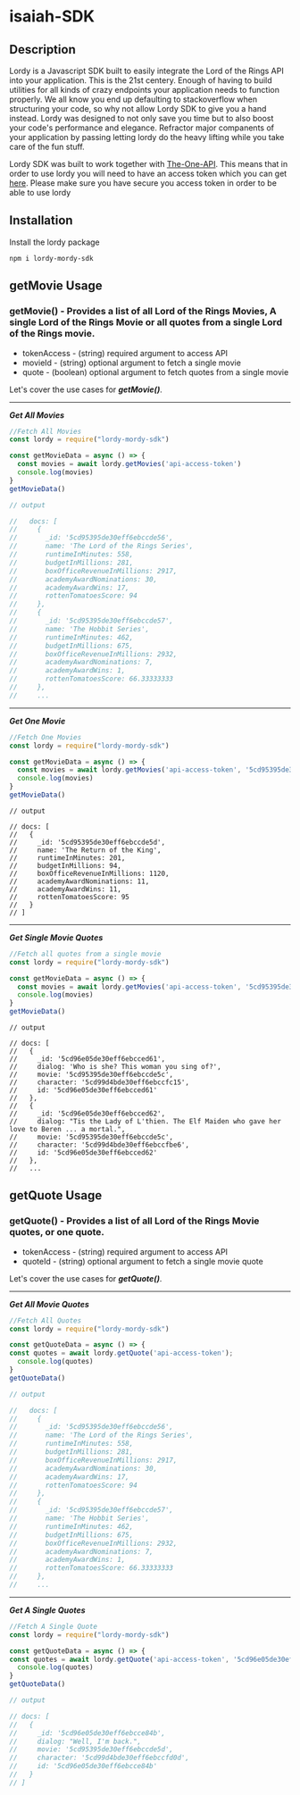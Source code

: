 # isaiah-SDK

## Description
Lordy is a Javascript SDK built to easily integrate the Lord of the Rings API into your application. This is the 21st centery. Enough of having to build utilities for all kinds of crazy endpoints your application needs to function properly. We all know you end up defaulting to stackoverflow when structuring your code, so why not allow Lordy SDK to give you a hand instead. Lordy was designed to not only save you time but to also boost your code's performance and elegance. Refractor major companents of your application by passing letting lordy do the heavy lifting while you take care of the fun stuff.

Lordy SDK was built to work together with [The-One-API](https://the-one-api.dev/). This means that in order to use lordy you will need to have an access token which you can get [here](https://the-one-api.dev/sign-up). Please make sure you have secure you access token in order to be able to use lordy

## Installation

Install the lordy package 
```
npm i lordy-mordy-sdk
```

## getMovie Usage

### getMovie() - Provides a list of all Lord of the Rings Movies, A single Lord of the Rings Movie or all quotes from a single Lord of the Rings movie.
- tokenAccess - (string) required argument to access API
- movieId - (string) optional argument to fetch a single movie
- quote - (boolean) optional argument to fetch quotes from a single movie

Let's cover the use cases for ***getMovie()***. 

--------------------------------

***Get All Movies***
```javascript
//Fetch All Movies
const lordy = require("lordy-mordy-sdk")

const getMovieData = async () => {
  const movies = await lordy.getMovies('api-access-token')
  console.log(movies) 
}
getMovieData()
```
```javascript
// output

//   docs: [
//     {
//       _id: '5cd95395de30eff6ebccde56',
//       name: 'The Lord of the Rings Series',
//       runtimeInMinutes: 558,
//       budgetInMillions: 281,
//       boxOfficeRevenueInMillions: 2917,
//       academyAwardNominations: 30,
//       academyAwardWins: 17,
//       rottenTomatoesScore: 94
//     },
//     {
//       _id: '5cd95395de30eff6ebccde57',
//       name: 'The Hobbit Series',
//       runtimeInMinutes: 462,
//       budgetInMillions: 675,
//       boxOfficeRevenueInMillions: 2932,
//       academyAwardNominations: 7,
//       academyAwardWins: 1,
//       rottenTomatoesScore: 66.33333333
//     },
//     ...

```
--------------------------------

***Get One Movie***
```javascript
//Fetch One Movies
const lordy = require("lordy-mordy-sdk")

const getMovieData = async () => {
  const movies = await lordy.getMovies('api-access-token', '5cd95395de30eff6ebccde5d')
  console.log(movies) 
}
getMovieData()
```
```
// output
  
// docs: [
//   {
//     _id: '5cd95395de30eff6ebccde5d',
//     name: 'The Return of the King',
//     runtimeInMinutes: 201,
//     budgetInMillions: 94,
//     boxOfficeRevenueInMillions: 1120,
//     academyAwardNominations: 11,
//     academyAwardWins: 11,
//     rottenTomatoesScore: 95
//   }
// ]
```
--------------------------------

***Get Single Movie Quotes***
```javascript
//Fetch all quotes from a single movie
const lordy = require("lordy-mordy-sdk")

const getMovieData = async () => {
  const movies = await lordy.getMovies('api-access-token', '5cd95395de30eff6ebccde5d', true)
  console.log(movies) 
}
getMovieData()
```
```
// output
  
// docs: [
//   {
//     _id: '5cd96e05de30eff6ebcced61',
//     dialog: 'Who is she? This woman you sing of?',
//     movie: '5cd95395de30eff6ebccde5c',
//     character: '5cd99d4bde30eff6ebccfc15',
//     id: '5cd96e05de30eff6ebcced61'
//   },
//   {
//     _id: '5cd96e05de30eff6ebcced62',
//     dialog: "Tis the Lady of L'thien. The Elf Maiden who gave her love to Beren ... a mortal.",
//     movie: '5cd95395de30eff6ebccde5c',
//     character: '5cd99d4bde30eff6ebccfbe6',
//     id: '5cd96e05de30eff6ebcced62'
//   },
//   ...
```

## getQuote Usage

### getQuote() - Provides a list of all Lord of the Rings Movie quotes, or one quote.
- tokenAccess - (string) required argument to access API
- quoteId - (string) optional argument to fetch a single movie quote


Let's cover the use cases for ***getQuote()***. 
__________________

***Get All Movie Quotes***
```javascript
//Fetch All Quotes
const lordy = require("lordy-mordy-sdk")

const getQuoteData = async () => {
const quotes = await lordy.getQuote('api-access-token');
  console.log(quotes)
}
getQuoteData()
```
```javascript
// output

//   docs: [
//     {
//       _id: '5cd95395de30eff6ebccde56',
//       name: 'The Lord of the Rings Series',
//       runtimeInMinutes: 558,
//       budgetInMillions: 281,
//       boxOfficeRevenueInMillions: 2917,
//       academyAwardNominations: 30,
//       academyAwardWins: 17,
//       rottenTomatoesScore: 94
//     },
//     {
//       _id: '5cd95395de30eff6ebccde57',
//       name: 'The Hobbit Series',
//       runtimeInMinutes: 462,
//       budgetInMillions: 675,
//       boxOfficeRevenueInMillions: 2932,
//       academyAwardNominations: 7,
//       academyAwardWins: 1,
//       rottenTomatoesScore: 66.33333333
//     },
//     ...

```
__________________

***Get A Single Quotes***
```javascript
//Fetch A Single Quote
const lordy = require("lordy-mordy-sdk")

const getQuoteData = async () => {
const quotes = await lordy.getQuote('api-access-token', '5cd96e05de30eff6ebcce84b');
  console.log(quotes)
}
getQuoteData()
```
```javascript
// output

// docs: [
//   {
//     _id: '5cd96e05de30eff6ebcce84b',
//     dialog: "Well, I'm back.",
//     movie: '5cd95395de30eff6ebccde5d',
//     character: '5cd99d4bde30eff6ebccfd0d',
//     id: '5cd96e05de30eff6ebcce84b'
//   }
// ]

```

